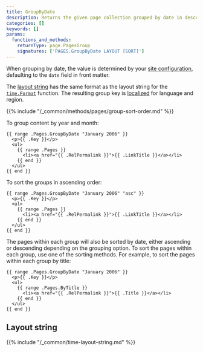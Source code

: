 ```yaml
---
title: GroupByDate
description: Returns the given page collection grouped by date in descending order.
categories: []
keywords: []
params:
  functions_and_methods:
    returnType: page.PagesGroup
    signatures: ['PAGES.GroupByDate LAYOUT [SORT]']
---
```


When grouping by date, the value is determined by your [site configuration], defaulting to the `date` field in front matter.

The [layout string] has the same format as the layout string for the [`time.Format`] function. The resulting group key is [localized](g) for language and region.

[`time.Format`]: /functions/time/format/
[layout string]: #layout-string
[site configuration]: /configuration/front-matter/#dates

{{% include "/_common/methods/pages/group-sort-order.md" %}}

To group content by year and month:

```go-html-template
{{ range .Pages.GroupByDate "January 2006" }}
  <p>{{ .Key }}</p>
  <ul>
    {{ range .Pages }}
      <li><a href="{{ .RelPermalink }}">{{ .LinkTitle }}</a></li>
    {{ end }}
  </ul>
{{ end }}
```

To sort the groups in ascending order:

```go-html-template
{{ range .Pages.GroupByDate "January 2006" "asc" }}
  <p>{{ .Key }}</p>
  <ul>
    {{ range .Pages }}
      <li><a href="{{ .RelPermalink }}">{{ .LinkTitle }}</a></li>
    {{ end }}
  </ul>
{{ end }}
```

The pages within each group will also be sorted by date, either ascending or descending depending on the grouping option. To sort the pages within each group, use one of the sorting methods. For example, to sort the pages within each group by title:

```go-html-template
{{ range .Pages.GroupByDate "January 2006" }}
  <p>{{ .Key }}</p>
  <ul>
    {{ range .Pages.ByTitle }}
      <li><a href="{{ .RelPermalink }}">{{ .Title }}</a></li>
    {{ end }}
  </ul>
{{ end }}
```

## Layout string

{{% include "/_common/time-layout-string.md" %}}
